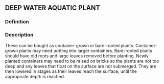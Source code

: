 ## DEEP WATER AQUATIC PLANT
### Definition


### Description
These can be bought as container-grown or bare-rooted plants.  Container-grown plants may need potting into larger containers.  Bare-rooted plants should have old roots and large leaves removed before planting.  Newly planted containers may need to be raised on bricks so the plants are not too deep and any leaves that float on the surface are not submerged.  They are then lowered in stages as their leaves reach the surface, until the appropriate depth is reached.